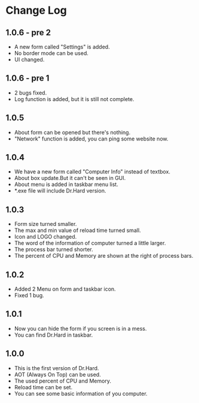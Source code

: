 # Change Log



## 1.0.6 - pre 2

- A new form called "Settings" is added.
- No border mode can be used.
- UI changed.

## 1.0.6 - pre 1 

- 2 bugs fixed.
- Log function is added, but it is still not complete.

## 1.0.5

- About form can be opened but there's nothing.
- "Network" function is added, you can ping some website now.

## 1.0.4

- We have a new form called "Computer Info" instead of textbox.
- About box update.But it can't be seen in GUI.
- About menu is added in taskbar menu list.
- *.exe file will include Dr.Hard version.

## 1.0.3

- Form size turned smaller.
- The max and min value of reload time turned small.
- Icon and LOGO changed.
- The word of the information of computer turned a little larger.
- The process bar turned shorter.
- The percent of CPU and Memory are shown at the right of process bars.

## 1.0.2

- Added 2 Menu on form and taskbar icon.
- Fixed 1 bug.

## 1.0.1

- Now you can hide the form if you screen is in a mess.
- You can find Dr.Hard in taskbar.

## 1.0.0

- This is the first version of Dr.Hard.
- AOT (Always On Top) can be used.
- The used percent of CPU and Memory.
- Reload time can be set.
- You can see some basic information of you computer.

